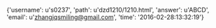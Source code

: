 {'username': u's0237', 'path': u'dzd1210/1210.html', 'answer': u'ABCD', 'email': u'zhangjqsmiling@gmail.com', 'time': '2016-02-28:13:32:19'}